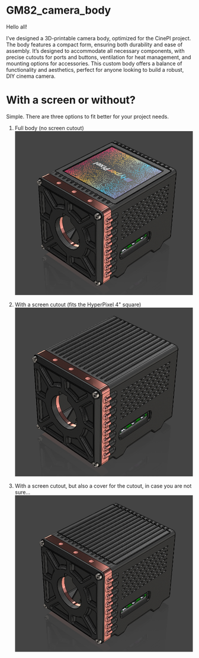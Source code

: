 # GM82_camera_body

Hello all!

I’ve designed a 3D-printable camera body, optimized for the CinePI project. The body features a compact form, ensuring both durability and ease of assembly. It’s designed to accommodate all necessary components, with precise cutouts for ports and buttons, ventilation for heat management, and mounting options for accessories. This custom body offers a balance of functionality and aesthetics, perfect for anyone looking to build a robust, DIY cinema camera.

# With a screen or without?

Simple. There are three options to fit better for your project needs.

1. Full body (no screen cutout)
   ![img](https://github.com/GM82skg/GM82_camera_body/blob/main/imgs/501.png)

3. With a screen cutout (fits the HyperPixel 4" square)
   ![img](https://github.com/GM82skg/GM82_camera_body/blob/main/imgs/503.png)

5. With a screen cutout, but also a cover for the cutout, in case you are not sure...
   ![img](https://github.com/GM82skg/GM82_camera_body/blob/main/imgs/502.png)
